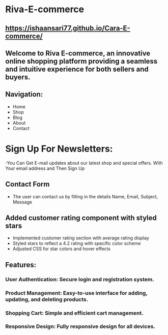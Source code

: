 # Riva-E-commerce
 ## https://ishaansari77.github.io/Cara-E-commerce/
## Welcome to Riva E-commerce, an innovative online shopping platform providing a seamless and intuitive experience for both sellers and buyers.
## Navigation:
- Home
- Shop
- Blog
- About
- Contact
# Sign Up For Newsletters:
 -You Can Get E-mail updates about our latest shop and special offers.
With Your email address and Then Sign Up
## Contact Form
- The user can contact us by filling in the details Name, Email, Subject, Message

## Added customer rating component with styled stars
- Implemented customer rating section with average rating display
- Styled stars to reflect a 4.2 rating with specific color scheme
- Adjusted CSS for star colors and hover effects
## Features:
### User Authentication: Secure login and registration system.
### Product Management: Easy-to-use interface for adding, updating, and deleting products.
### Shopping Cart: Simple and efficient cart management.
### Responsive Design: Fully responsive design for all devices.
